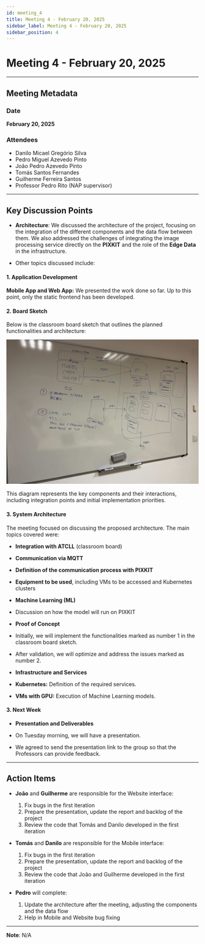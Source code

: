 ```yaml
---
id: meeting_4
title: Meeting 4 - February 20, 2025
sidebar_label: Meeting 4 - February 20, 2025
sidebar_position: 4
---
```


# Meeting 4 - February 20, 2025

---

## Meeting Metadata

### Date

**February 20, 2025**

### Attendees

- Danilo Micael Gregório Silva
- Pedro Miguel Azevedo Pinto
- João Pedro Azevedo Pinto
- Tomás Santos Fernandes
- Guilherme Ferreira Santos
- Professor Pedro Rito (NAP supervisor)

---

## Key Discussion Points

- **Architecture**: We discussed the architecture of the project, focusing on the integration of the different components and the data flow between them. We also addressed the challenges of integrating the image processing service directly on the **PIXKIT** and the role of the **Edge Data** in the infrastructure.

- Other topics discussed include:

#### 1. Application Development  

**Mobile App and Web App:** We presented the work done so far. Up to this point, only the static frontend has been developed.  

#### 2. Board Sketch  

Below is the classroom board sketch that outlines the planned functionalities and architecture:  

**![Classroom Board](../../static/img/minutes/meeting_3.jpg)**

This diagram represents the key components and their interactions, including integration points and initial implementation priorities.  

#### 3. System Architecture

The meeting focused on discussing the proposed architecture. The main topics covered were:

- **Integration with ATCLL** (classroom board)  
- **Communication via MQTT**  
- **Definition of the communication process with PIXKIT**  
- **Equipment to be used**, including VMs to be accessed and Kubernetes clusters  

- **Machine Learning (ML)**

- Discussion on how the model will run on PIXKIT  

- **Proof of Concept**  

- Initially, we will implement the functionalities marked as number 1 in the classroom board sketch.  
- After validation, we will optimize and address the issues marked as number 2.  

- **Infrastructure and Services**

- **Kubernetes:** Definition of the required services.  
- **VMs with GPU:** Execution of Machine Learning models.  

#### 3. Next Week

- **Presentation and Deliverables**

- On Tuesday morning, we will have a presentation.  
- We agreed to send the presentation link to the group so that the Professors can provide feedback.

---

## Action Items

- **João** and **Guilherme** are responsible for the Website interface:
  1) Fix bugs in the first iteration
  2) Prepare the presentation, update the report and backlog of the project
  3) Review the code that Tomás and Danilo developed in the first iteration

- **Tomás** and **Danilo** are responsible for the Mobile interface:
  1) Fix bugs in the first iteration
  2) Prepare the presentation, update the report and backlog of the project
  3) Review the code that João and Guilherme developed in the first iteration 

- **Pedro** will complete:
  1) Update the architecture after the meeting, adjusting the components and the data flow
  2) Help in Mobile and Website bug fixing 

---

**Note**: N/A
